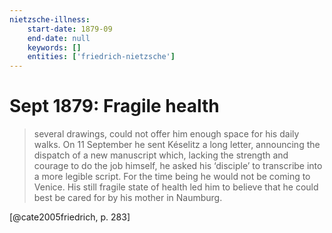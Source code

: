```yaml
---
nietzsche-illness:
    start-date: 1879-09
    end-date: null
    keywords: []
    entities: ['friedrich-nietzsche']
---
```


# Sept 1879: Fragile health

> several drawings, could not offer him enough space for his daily walks. On 11
> September he sent Késelitz a long letter, announcing the dispatch of a new
> manuscript which, lacking the strength and courage to do the job himself, he
> asked his ‘disciple’ to transcribe into a more legible script. For the time
> being he would not be coming to Venice. His still fragile state of  health
> led him to believe that he could best be cared for by his mother in Naumburg.

[@cate2005friedrich, p. 283]
